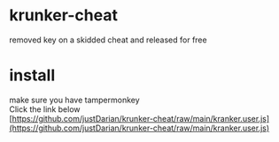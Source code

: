 # krunker-cheat
removed key on a skidded cheat and released for free

# install
make sure you have tampermonkey <br> Click the link below <br>
[https://github.com/justDarian/krunker-cheat/raw/main/kranker.user.js](https://github.com/justDarian/krunker-cheat/raw/main/kranker.user.js)
